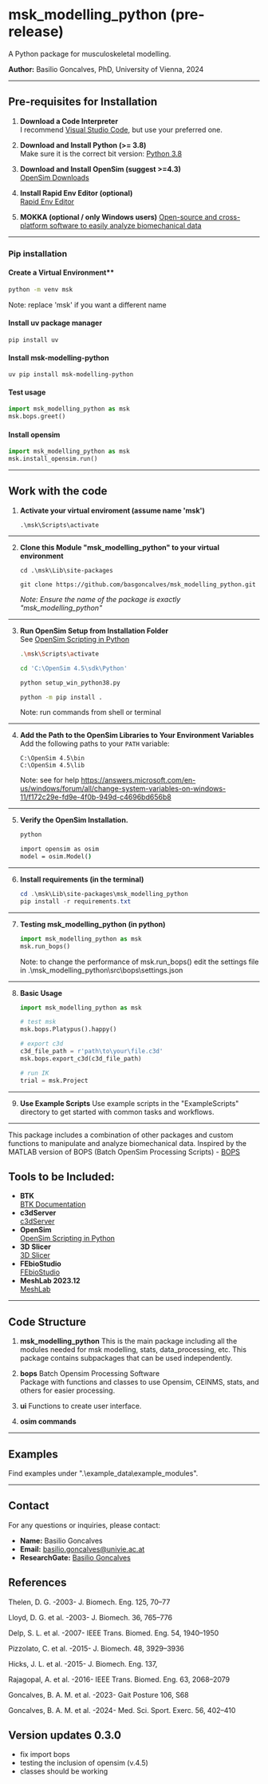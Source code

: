 # msk_modelling_python (pre-release)

A Python package for musculoskeletal modelling.

**Author:** Basilio Goncalves, PhD, University of Vienna, 2024

---

## Pre-requisites for Installation

1. **Download a Code Interpreter**  
    I recommend [Visual Studio Code](https://code.visualstudio.com/download), but use your preferred one.

2. **Download and Install Python (>= 3.8)**  
    Make sure it is the correct bit version: [Python 3.8](https://www.python.org/downloads/release/python-380/)

3. **Download and Install OpenSim (suggest >=4.3)**  
    [OpenSim Downloads](https://simtk.org/frs/?group_id=91)

4. **Install Rapid Env Editor (optional)**  
    [Rapid Env Editor](https://www.rapidee.com/en/about)

5. **MOKKA (optional / only Windows users)**
    [Open-source and cross-platform software to easily analyze biomechanical data](https://biomechanical-toolkit.github.io/mokka/)

---


### Pip installation

#### Create a Virtual Environment**
```sh
python -m venv msk
```
Note: replace 'msk' if you want a different name


#### Install uv package manager
```
pip install uv
```

#### Install msk-modelling-python
```
uv pip install msk-modelling-python
```

#### Test usage
``` python
import msk_modelling_python as msk
msk.bops.greet()
```

#### Install opensim 
```python
import msk_modelling_python as msk
msk.install_opensim.run()
```


---
## Work with the code 

1. **Activate your virtual enviroment (assume name 'msk')** 
   ```
   .\msk\Scripts\activate
   ```
---

2. **Clone this Module "msk_modelling_python" to your virtual environment**
   ```
   cd .\msk\Lib\site-packages
   ```
     ```
     git clone https://github.com/basgoncalves/msk_modelling_python.git
     ```
     *Note: Ensure the name of the package is exactly "msk_modelling_python"*
---

3. **Run OpenSim Setup from Installation Folder**  
    See [OpenSim Scripting in Python](https://simtk-confluence.stanford.edu:8443/display/OpenSim/Scripting+in+Python)
     ```sh
     .\msk\Scripts\activate
     ```
     ```sh
     cd 'C:\OpenSim 4.5\sdk\Python'
     ```
     ```sh
     python setup_win_python38.py
     ```
     ```sh
     python -m pip install .
     ```
     Note: run commands from shell or terminal    
---

4. **Add the Path to the OpenSim Libraries to Your Environment Variables**  
    Add the following paths to your `PATH` variable:
     ```
     C:\OpenSim 4.5\bin
     C:\OpenSim 4.5\lib
     ```
     Note: see for help https://answers.microsoft.com/en-us/windows/forum/all/change-system-variables-on-windows-11/f172c29e-fd9e-4f0b-949d-c4696bd656b8
---
5. **Verify the OpenSim Installation.**
     ```cmd
     python 
     ```
     ```cmd
     import opensim as osim
     model = osim.Model()
     ```
---
6. **Install requirements (in the terminal)**
     ```powershell
     cd .\msk\Lib\site-packages\msk_modelling_python
     pip install -r requirements.txt
     ```
---
7. **Testing msk_modelling_python (in python)**
     ```python
     import msk_modelling_python as msk
     msk.run_bops()
     ```
     Note: to change the performance of msk.run_bops() edit the settings file in .\msk_modelling_python\src\bops\settings.json
---
8. **Basic Usage**
     ```python
     import msk_modelling_python as msk

     # test msk
     msk.bops.Platypus().happy()

     # export c3d
     c3d_file_path = r'path\to\your\file.c3d'
     msk.bops.export_c3d(c3d_file_path)

     # run IK
     trial = msk.Project
     ```
---
9. **Use Example Scripts**
     Use example scripts in the "ExampleScripts" directory to get started with common tasks and workflows.

---

This package includes a combination of other packages and custom functions to manipulate and analyze biomechanical data. Inspired by the MATLAB version of BOPS (Batch OpenSim Processing Scripts) - [BOPS](https://simtk.org/projects/bops/)

## Tools to be Included:
- **BTK**  
  [BTK Documentation](https://biomechanical-toolkit.github.io/docs/Wrapping/Python/_getting_started.html)
- **c3dServer**  
  [c3dServer](https://www.c3dserver.com/)
- **OpenSim**  
  [OpenSim Scripting in Python](https://simtk-confluence.stanford.edu:8443/display/OpenSim/Scripting+in+Python)
- **3D Slicer**  
  [3D Slicer](https://www.slicer.org/)
- **FEbioStudio**  
  [FEbioStudio](https://febio.org/)
- **MeshLab 2023.12**  
  [MeshLab](https://www.meshlab.net/)

---

## Code Structure

1. **msk_modelling_python**
     This is the main package including all the modules needed for msk modelling, stats, data_processing, etc. This package contains subpackages that can be used independently.

2. **bops**
     Batch Opensim Processing Software  
     Package with functions and classes to use Opensim, CEINMS, stats, and others for easier processing.

3. **ui**
     Functions to create user interface.

4. **osim commands**
---

## Examples

Find examples under ".\example_data\example_modules".

---

## Contact

For any questions or inquiries, please contact:

- **Name:** Basilio Goncalves
- **Email:** basilio.goncalves@univie.ac.at
- **ResearchGate:** [Basilio Goncalves](https://www.researchgate.net/profile/Basilio-Goncalves)

## References

Thelen, D. G. -2003- J. Biomech. Eng. 125, 70–77

Lloyd, D. G. et al. -2003- J. Biomech. 36, 765–776

Delp, S. L. et al. -2007- IEEE Trans. Biomed. Eng. 54, 1940–1950

Pizzolato, C. et al. -2015- J. Biomech. 48, 3929–3936

Hicks, J. L. et al. -2015- J. Biomech. Eng. 137,

Rajagopal, A. et al. -2016- IEEE Trans. Biomed. Eng. 63, 2068–2079

Goncalves, B. A. M. et al. -2023- Gait Posture 106, S68

Goncalves, B. A. M. et al. -2024- Med. Sci. Sport. Exerc. 56, 402–410

## Version updates 0.3.0

- fix import bops
- testing the inclusion of opensim (v.4.5)
- classes should be working

